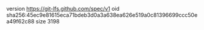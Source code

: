 version https://git-lfs.github.com/spec/v1
oid sha256:45ec9e81615eca71bdeb3d0a3a638ea626e519a0c81396699ccc50ea49f62c88
size 3198
